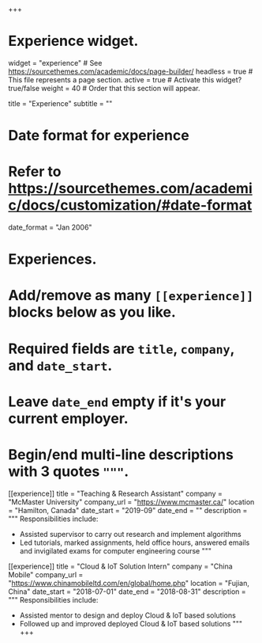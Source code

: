 +++
# Experience widget.
widget = "experience"  # See https://sourcethemes.com/academic/docs/page-builder/
headless = true  # This file represents a page section.
active = true  # Activate this widget? true/false
weight = 40  # Order that this section will appear.

title = "Experience"
subtitle = ""

# Date format for experience
#   Refer to https://sourcethemes.com/academic/docs/customization/#date-format
date_format = "Jan 2006"

# Experiences.
#   Add/remove as many `[[experience]]` blocks below as you like.
#   Required fields are `title`, `company`, and `date_start`.
#   Leave `date_end` empty if it's your current employer.
#   Begin/end multi-line descriptions with 3 quotes `"""`.
[[experience]]
  title = "Teaching & Research Assistant"
  company = "McMaster University"
  company_url = "https://www.mcmaster.ca/"
  location = "Hamilton, Canada"
  date_start = "2019-09"
  date_end = ""
  description = """
  Responsibilities include:
  
  * Assisted supervisor to carry out research and implement algorithms
  * Led tutorials, marked assignments, held office hours, answered emails and invigilated exams for computer engineering course
  """

[[experience]]
  title = "Cloud & IoT Solution Intern"
  company = "China Mobile"
  company_url = "https://www.chinamobileltd.com/en/global/home.php"
  location = "Fujian, China"
  date_start = "2018-07-01"
  date_end = "2018-08-31"
  description = """
  Responsibilities include:
  
  * Assisted mentor to design and deploy Cloud & IoT based solutions
  * Followed up and improved deployed Cloud & IoT based solutions
  """
+++
